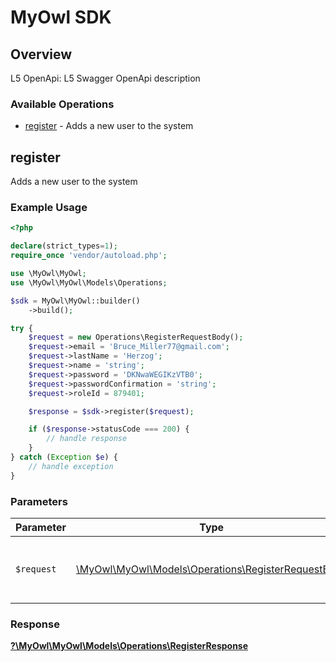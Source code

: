 # MyOwl SDK


## Overview

L5 OpenApi: L5 Swagger OpenApi description

### Available Operations

* [register](#register) - Adds a new user to the system

## register

Adds a new user to the system

### Example Usage

```php
<?php

declare(strict_types=1);
require_once 'vendor/autoload.php';

use \MyOwl\MyOwl;
use \MyOwl\MyOwl\Models\Operations;

$sdk = MyOwl\MyOwl::builder()
    ->build();

try {
    $request = new Operations\RegisterRequestBody();
    $request->email = 'Bruce_Miller77@gmail.com';
    $request->lastName = 'Herzog';
    $request->name = 'string';
    $request->password = 'DKNwaWEGIKzVTB0';
    $request->passwordConfirmation = 'string';
    $request->roleId = 879401;

    $response = $sdk->register($request);

    if ($response->statusCode === 200) {
        // handle response
    }
} catch (Exception $e) {
    // handle exception
}
```

### Parameters

| Parameter                                                                                            | Type                                                                                                 | Required                                                                                             | Description                                                                                          |
| ---------------------------------------------------------------------------------------------------- | ---------------------------------------------------------------------------------------------------- | ---------------------------------------------------------------------------------------------------- | ---------------------------------------------------------------------------------------------------- |
| `$request`                                                                                           | [\MyOwl\MyOwl\Models\Operations\RegisterRequestBody](../../Models/Operations/RegisterRequestBody.md) | :heavy_check_mark:                                                                                   | The request object to use for the request.                                                           |


### Response

**[?\MyOwl\MyOwl\Models\Operations\RegisterResponse](../../Models/Operations/RegisterResponse.md)**

